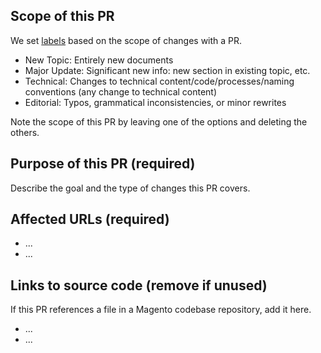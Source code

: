 ## Scope of this PR

We set [labels](https://devdocs.magento.com/guides/v2.3/contributor-guide/contributing.html#devdocs) based on the scope of changes with a PR.

- New Topic: Entirely new documents
- Major Update: Significant new info: new section in existing topic, etc.
- Technical: Changes to technical content/code/processes/naming conventions (any change to technical content)
- Editorial: Typos, grammatical inconsistencies, or minor rewrites

Note the scope of this PR by leaving one of the options and deleting the others.

## Purpose of this PR (required)

Describe the goal and the type of changes this PR covers.

## Affected URLs (required)

- ...
- ...

## Links to source code (remove if unused)

If this PR references a file in a Magento codebase repository, add it here.

- ...
- ...

<!-- 
If you are fixing a Github issue, note it in the following format and the issue will automatically close when this PR is merged:
Fixes #<IssueNumber>

`master` is the default branch. Be sure to change the base if your PR is for another branch.
-->
